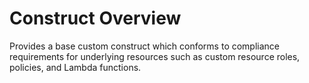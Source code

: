 # Construct Overview

Provides a base custom construct which conforms to compliance requirements for underlying resources such as custom resource roles, policies, and Lambda functions.
